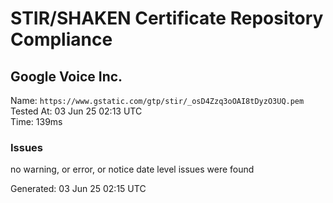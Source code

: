 # STIR/SHAKEN Certificate Repository Compliance

## Google Voice Inc.

Name: `https://www.gstatic.com/gtp/stir/_osD4Zzq3oOAI8tDyzO3UQ.pem`\
Tested At: 03 Jun 25 02:13 UTC\
Time: 139ms

### Issues

no warning, or error, or notice date level issues were found

Generated: 03 Jun 25 02:15 UTC